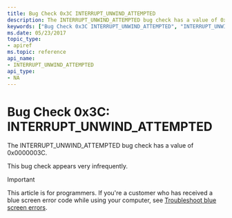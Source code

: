 ```yaml
---
title: Bug Check 0x3C INTERRUPT_UNWIND_ATTEMPTED
description: The INTERRUPT_UNWIND_ATTEMPTED bug check has a value of 0x0000003C.This bug check appears very infrequently.
keywords: ["Bug Check 0x3C INTERRUPT_UNWIND_ATTEMPTED", "INTERRUPT_UNWIND_ATTEMPTED"]
ms.date: 05/23/2017
topic_type:
- apiref
ms.topic: reference
api_name:
- INTERRUPT_UNWIND_ATTEMPTED
api_type:
- NA
---
```


# Bug Check 0x3C: INTERRUPT\_UNWIND\_ATTEMPTED


The INTERRUPT\_UNWIND\_ATTEMPTED bug check has a value of 0x0000003C.

This bug check appears very infrequently.

> [!IMPORTANT]
> This article is for programmers. If you're a customer who has received a blue screen error code while using your computer, see [Troubleshoot blue screen errors](https://www.windows.com/stopcode).


 

 




